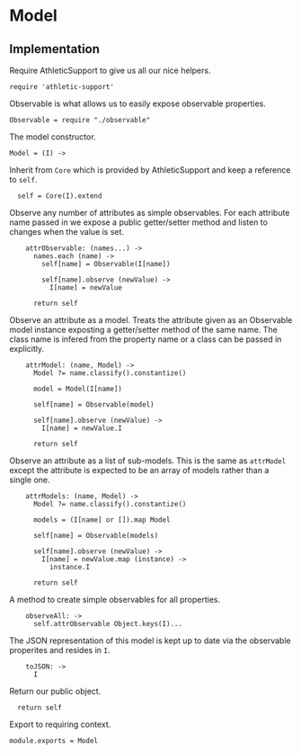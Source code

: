 Model
=====



Implementation
--------------

Require AthleticSupport to give us all our nice helpers.

    require 'athletic-support'

Observable is what allows us to easily expose observable properties.

    Observable = require "./observable"

The model constructor.

    Model = (I) ->

Inherit from `Core` which is provided by AthleticSupport and keep a reference to `self`.

      self = Core(I).extend

Observe any number of attributes as simple observables. For each attribute name passed in we expose a public getter/setter method and listen to changes when the value is set.

        attrObservable: (names...) ->
          names.each (name) ->
            self[name] = Observable(I[name])

            self[name].observe (newValue) ->
              I[name] = newValue

          return self

Observe an attribute as a model. Treats the attribute given as an Observable model instance exposting a getter/setter method of the same name. The class name is infered from the property name or a class can be passed in explicitly.

        attrModel: (name, Model) ->
          Model ?= name.classify().constantize()

          model = Model(I[name])

          self[name] = Observable(model)

          self[name].observe (newValue) ->
            I[name] = newValue.I

          return self

Observe an attribute as a list of sub-models. This is the same as `attrModel` except the attribute is expected to be an array of models rather than a single one.

        attrModels: (name, Model) ->
          Model ?= name.classify().constantize()

          models = (I[name] or []).map Model

          self[name] = Observable(models)

          self[name].observe (newValue) ->
            I[name] = newValue.map (instance) ->
              instance.I

          return self

A method to create simple observables for all properties.

        observeAll: ->
          self.attrObservable Object.keys(I)...

The JSON representation of this model is kept up to date via the observable properites and resides in `I`.

        toJSON: ->
          I

Return our public object.

      return self

Export to requiring context.

    module.exports = Model
